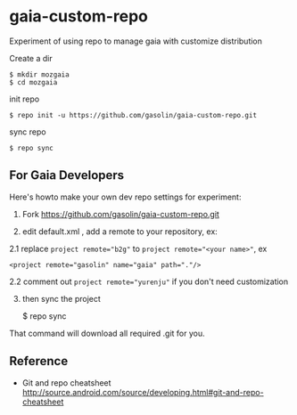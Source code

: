 gaia-custom-repo
=================

Experiment of using repo to manage gaia with customize distribution

Create a dir

    $ mkdir mozgaia
    $ cd mozgaia

init repo

    $ repo init -u https://github.com/gasolin/gaia-custom-repo.git

sync repo

    $ repo sync
    

## For Gaia Developers

Here's howto make your own dev repo settings for experiment:

1. Fork https://github.com/gasolin/gaia-custom-repo.git
2. edit default.xml , add a remote to your repository, ex: 

     <remote name="gasolin" fetch="https://github.com/gasolin/"/>

2.1 replace `project remote="b2g"` to `project remote="<your name>"`, ex 

    <project remote="gasolin" name="gaia" path="."/>

2.2 comment out `project remote="yurenju"` if you don't need customization

3. then sync the project

    $ repo sync

That command will download all required .git for you.

## Reference

* Git and repo cheatsheet http://source.android.com/source/developing.html#git-and-repo-cheatsheet
